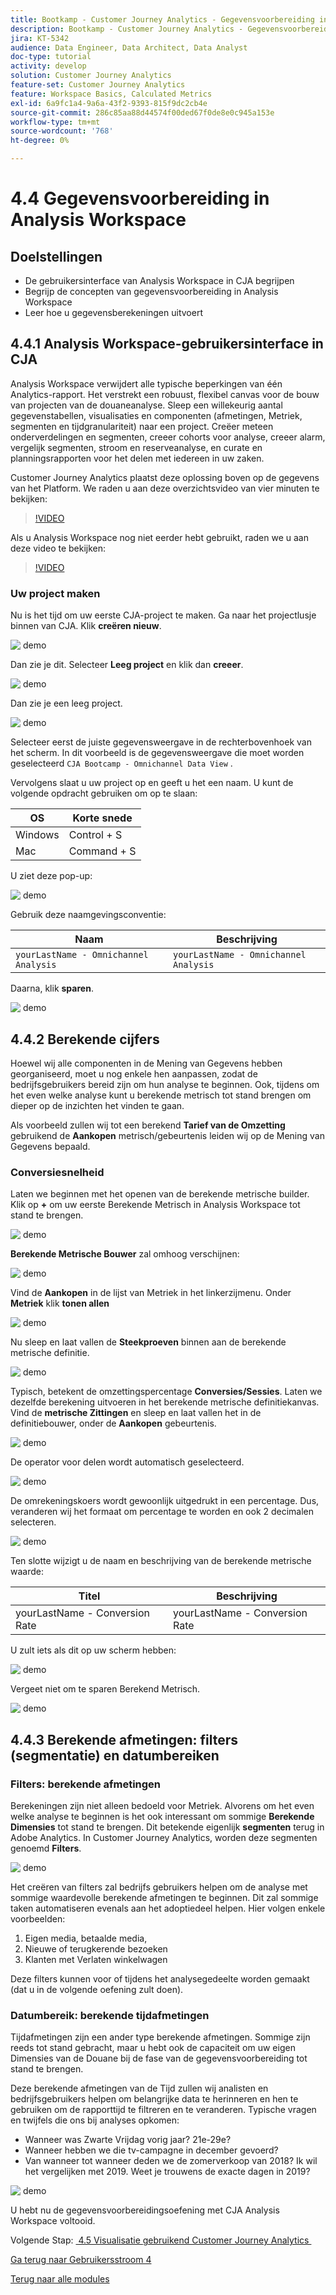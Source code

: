 ```yaml
---
title: Bootkamp - Customer Journey Analytics - Gegevensvoorbereiding in Analysis Workspace
description: Bootkamp - Customer Journey Analytics - Gegevensvoorbereiding in Analysis Workspace
jira: KT-5342
audience: Data Engineer, Data Architect, Data Analyst
doc-type: tutorial
activity: develop
solution: Customer Journey Analytics
feature-set: Customer Journey Analytics
feature: Workspace Basics, Calculated Metrics
exl-id: 6a9fc1a4-9a6a-43f2-9393-815f9dc2cb4e
source-git-commit: 286c85aa88d44574f00ded67f0de8e0c945a153e
workflow-type: tm+mt
source-wordcount: '768'
ht-degree: 0%

---
```


# 4.4 Gegevensvoorbereiding in Analysis Workspace

## Doelstellingen

- De gebruikersinterface van Analysis Workspace in CJA begrijpen
- Begrijp de concepten van gegevensvoorbereiding in Analysis Workspace
- Leer hoe u gegevensberekeningen uitvoert

## 4.4.1 Analysis Workspace-gebruikersinterface in CJA

Analysis Workspace verwijdert alle typische beperkingen van één Analytics-rapport. Het verstrekt een robuust, flexibel canvas voor de bouw van projecten van de douaneanalyse. Sleep een willekeurig aantal gegevenstabellen, visualisaties en componenten (afmetingen, Metriek, segmenten en tijdgranulariteit) naar een project. Creëer meteen onderverdelingen en segmenten, creeer cohorts voor analyse, creeer alarm, vergelijk segmenten, stroom en reserveanalyse, en curate en planningsrapporten voor het delen met iedereen in uw zaken.

Customer Journey Analytics plaatst deze oplossing boven op de gegevens van het Platform. We raden u aan deze overzichtsvideo van vier minuten te bekijken:

>[!VIDEO](https://video.tv.adobe.com/v/35109?quality=12&learn=on&enablevpops)

Als u Analysis Workspace nog niet eerder hebt gebruikt, raden we u aan deze video te bekijken:

>[!VIDEO](https://video.tv.adobe.com/v/26266?quality=12&learn=on&enablevpops)

### Uw project maken

Nu is het tijd om uw eerste CJA-project te maken. Ga naar het projectlusje binnen van CJA.
Klik **creëren nieuw**.

![&#x200B; demo &#x200B;](./images/prmenu.png)

Dan zie je dit. Selecteer **Leeg project** en klik dan **creeer**.

![&#x200B; demo &#x200B;](./images/prmenu1.png)

Dan zie je een leeg project.

![&#x200B; demo &#x200B;](./images/premptyprojects.png)

Selecteer eerst de juiste gegevensweergave in de rechterbovenhoek van het scherm. In dit voorbeeld is de gegevensweergave die moet worden geselecteerd `CJA Bootcamp - Omnichannel Data View` .

Vervolgens slaat u uw project op en geeft u het een naam. U kunt de volgende opdracht gebruiken om op te slaan:

| OS | Korte snede |
| ----------------- |-------------| 
| Windows | Control + S |
| Mac | Command + S |

U ziet deze pop-up:

![&#x200B; demo &#x200B;](./images/prsave.png)

Gebruik deze naamgevingsconventie:

| Naam | Beschrijving |
| ----------------- |-------------| 
| `yourLastName - Omnichannel Analysis` | `yourLastName - Omnichannel Analysis` |

Daarna, klik **sparen**.

![&#x200B; demo &#x200B;](./images/prsave2.png)

## 4.4.2 Berekende cijfers

Hoewel wij alle componenten in de Mening van Gegevens hebben georganiseerd, moet u nog enkele hen aanpassen, zodat de bedrijfsgebruikers bereid zijn om hun analyse te beginnen. Ook, tijdens om het even welke analyse kunt u berekende metrisch tot stand brengen om dieper op de inzichten het vinden te gaan.

Als voorbeeld zullen wij tot een berekend **Tarief van de Omzetting** gebruikend de **Aankopen** metrisch/gebeurtenis leiden wij op de Mening van Gegevens bepaald.

### Conversiesnelheid

Laten we beginnen met het openen van de berekende metrische builder. Klik op **+** om uw eerste Berekende Metrisch in Analysis Workspace tot stand te brengen.

![&#x200B; demo &#x200B;](./images/pradd.png)

**Berekende Metrische Bouwer** zal omhoog verschijnen:

![&#x200B; demo &#x200B;](./images/prbuilder.png)

Vind de **Aankopen** in de lijst van Metriek in het linkerzijmenu. Onder **Metriek** klik **tonen allen**

![&#x200B; demo &#x200B;](./images/calcbuildercr1.png)

Nu sleep en laat vallen de **Steekproeven** binnen aan de berekende metrische definitie.

![&#x200B; demo &#x200B;](./images/calcbuildercr2.png)

Typisch, betekent de omzettingspercentage **Conversies/Sessies**. Laten we dezelfde berekening uitvoeren in het berekende metrische definitiekanvas. Vind de **metrische Zittingen** en sleep en laat vallen het in de definitiebouwer, onder de **Aankopen** gebeurtenis.

![&#x200B; demo &#x200B;](./images/calcbuildercr3.png)

De operator voor delen wordt automatisch geselecteerd.

![&#x200B; demo &#x200B;](./images/calcbuildercr4.png)

De omrekeningskoers wordt gewoonlijk uitgedrukt in een percentage. Dus, veranderen wij het formaat om percentage te worden en ook 2 decimalen selecteren.

![&#x200B; demo &#x200B;](./images/calcbuildercr5.png)

Ten slotte wijzigt u de naam en beschrijving van de berekende metrische waarde:

| Titel | Beschrijving |
| ----------------- |-------------| 
| yourLastName - Conversion Rate | yourLastName - Conversion Rate |

U zult iets als dit op uw scherm hebben:

![&#x200B; demo &#x200B;](./images/calcbuildercr6.png)

Vergeet niet om **&#x200B;**&#x200B;te sparen Berekend Metrisch.

![&#x200B; demo &#x200B;](./images/pr9.png)

## 4.4.3 Berekende afmetingen: filters (segmentatie) en datumbereiken

### Filters: berekende afmetingen

Berekeningen zijn niet alleen bedoeld voor Metriek. Alvorens om het even welke analyse te beginnen is het ook interessant om sommige **Berekende Dimensies** tot stand te brengen. Dit betekende eigenlijk **segmenten** terug in Adobe Analytics. In Customer Journey Analytics, worden deze segmenten genoemd **Filters**.

![&#x200B; demo &#x200B;](./images/prfilters.png)

Het creëren van filters zal bedrijfs gebruikers helpen om de analyse met sommige waardevolle berekende afmetingen te beginnen. Dit zal sommige taken automatiseren evenals aan het adoptiedeel helpen. Hier volgen enkele voorbeelden:

1. Eigen media, betaalde media,
2. Nieuwe of terugkerende bezoeken
3. Klanten met Verlaten winkelwagen

Deze filters kunnen voor of tijdens het analysegedeelte worden gemaakt (dat u in de volgende oefening zult doen).

### Datumbereik: berekende tijdafmetingen

Tijdafmetingen zijn een ander type berekende afmetingen. Sommige zijn reeds tot stand gebracht, maar u hebt ook de capaciteit om uw eigen Dimensies van de Douane bij de fase van de gegevensvoorbereiding tot stand te brengen.

Deze berekende afmetingen van de Tijd zullen wij analisten en bedrijfsgebruikers helpen om belangrijke data te herinneren en hen te gebruiken om de rapporttijd te filtreren en te veranderen. Typische vragen en twijfels die ons bij analyses opkomen:

- Wanneer was Zwarte Vrijdag vorig jaar? 21e-29e?
- Wanneer hebben we die tv-campagne in december gevoerd?
- Van wanneer tot wanneer deden we de zomerverkoop van 2018? Ik wil het vergelijken met 2019. Weet je trouwens de exacte dagen in 2019?

![&#x200B; demo &#x200B;](./images/timedimensions.png)

U hebt nu de gegevensvoorbereidingsoefening met CJA Analysis Workspace voltooid.

Volgende Stap: [&#x200B; 4.5 Visualisatie gebruikend Customer Journey Analytics &#x200B;](./ex5.md)

[Ga terug naar Gebruikersstroom 4](./uc4.md)

[Terug naar alle modules](./../../overview.md)
